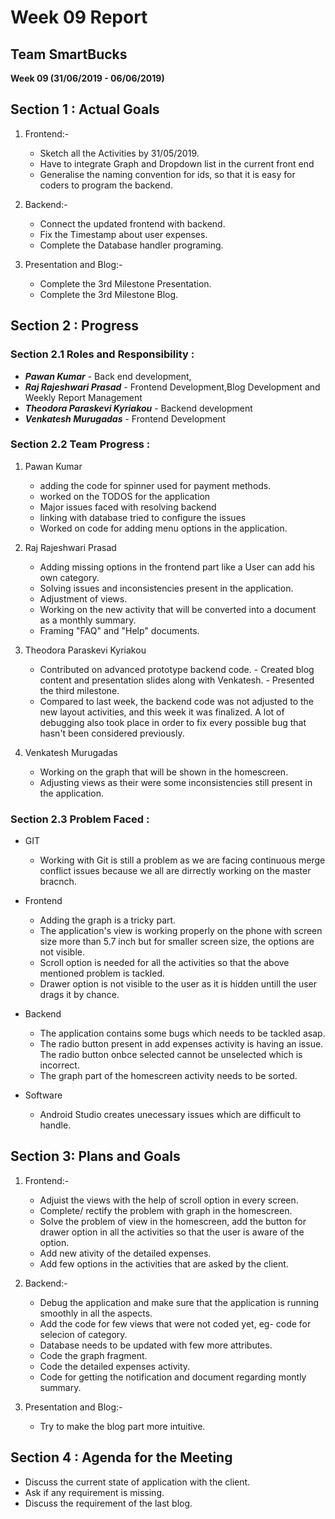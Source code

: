 # Week 09 Report
## Team SmartBucks
**Week 09 (31/06/2019 - 06/06/2019)**

## Section 1 : Actual Goals
1. Frontend:-
    - Sketch all the Activities by 31/05/2019.
    - Have to integrate Graph and Dropdown list in the current front end
    - Generalise the naming convention for ids, so that it is easy for coders to program the backend.

2. Backend:-
    - Connect the updated frontend with backend.
    - Fix the Timestamp about user expenses.
    - Complete the Database handler programing.

3. Presentation and Blog:-
    - Complete the 3rd Milestone Presentation.
    - Complete the 3rd Milestone Blog.

## Section 2 : Progress

 ### Section 2.1 Roles and Responsibility :  

- ***Pawan Kumar***                 - Back end development, 
- ***Raj Rajeshwari Prasad***       - Frontend Development,Blog Development and Weekly Report Management
- ***Theodora Paraskevi Kyriakou*** - Backend development
- ***Venkatesh Murugadas***         - Frontend Development

### Section 2.2 Team Progress :  

1. Pawan Kumar
    - adding the code for spinner used for payment methods.
    - worked on the TODOS for the application
    -  Major issues faced with resolving backend
    - linking with database tried to configure the issues
    -  Worked on code for adding menu options in the application.

2. Raj Rajeshwari Prasad
    - Adding missing options in the frontend part like a User can add his own category.
    - Solving issues and inconsistencies present in the application.
    - Adjustment of views.
    - Working on the new activity that will be converted into a document as a monthly summary.
    - Framing "FAQ" and "Help" documents.



3. Theodora Paraskevi Kyriakou

    - Contributed on advanced prototype backend code. - Created blog content and presentation slides along with Venkatesh. - Presented the third milestone.
    - Compared to last week, the backend code was not adjusted to the new layout activities, and this week it was finalized. A lot of debugging also took place in order to fix every possible bug that hasn't been considered previously.

4. Venkatesh Murugadas
    - Working on the graph that will be shown in the homescreen.
    - Adjusting views as their were some inconsistencies still present in the application.


### Section 2.3 Problem Faced :

- GIT
    - Working with Git is still a problem as we are facing continuous merge conflict issues because we all are dirrectly working on the master bracnch.
- Frontend
    - Adding the graph is a tricky part.
    - The application's view is working properly on the phone with screen size more than 5.7 inch  but for smaller screen size, the options are not visible.
    - Scroll option is needed for all the activities so that the above mentioned problem is tackled.
    - Drawer option is not visible to the user as it is hidden untill the user drags it by chance.
- Backend
    - The application contains some bugs which needs to be tackled asap.
    - The radio button present in add expenses activity is having an issue. The radio button onbce selected cannot be unselected which is incorrect.
    - The graph part of the homescreen activity needs to be sorted.

- Software
    - Android Studio creates unecessary issues which are difficult to handle.

## Section 3: Plans and Goals

1. Frontend:-
    - Adjuist the views with the help of scroll option in every screen.
    - Complete/ rectify the problem with graph in the homescreen.
    - Solve the problem of view in the homescreen, add the button for drawer option in all the activities so that the user is aware of the option.
    - Add new ativity of the detailed expenses.
    - Add few options in the activities that are asked by the client.

2. Backend:-
    - Debug the application and make sure that the application is running smoothly in all the aspects.
    - Add the code for few views that were not coded yet, eg- code for selecion of category.
    - Database needs to be updated with few more attributes.
    - Code the graph fragment.
    - Code the detailed expenses activity.
    - Code for getting the notification and document regarding montly summary.
3. Presentation and Blog:-
    - Try to make the blog part more intuitive.

## Section 4 : Agenda for the Meeting
- Discuss the current state of application with the client.
- Ask if any requirement is missing.
- Discuss the requirement of the last blog.
